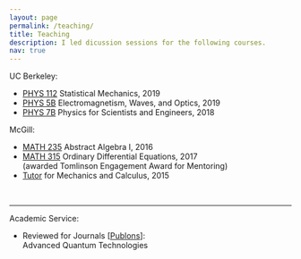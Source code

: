 ```yaml
---
layout: page
permalink: /teaching/
title: Teaching
description: I led dicussion sessions for the following courses.
nav: true
---
```


<!-- For now, this page is assumed to be a static description of your courses. You can convert it to a collection similar to `_projects/` so that you can have a dedicated page for each course.

Organize your courses by years, topics, or universities, however you like! -->

UC Berkeley: <br>
- <a href="https://axs.berkeley.edu/cocclasses/coursedes/phys112.html">PHYS 112</a> Statistical Mechanics, 2019<br>
- <a href="https://sps.berkeley.edu/wiki/index.php?title=Physics_5B">PHYS 5B</a> Electromagnetism, Waves, and Optics, 2019<br>
- <a href="https://axs.berkeley.edu/cocclasses/coursedes/phys7b.html">PHYS 7B</a> Physics for Scientists and Engineers, 2018<br>

McGill: <br>
- <a href="https://www.mcgill.ca/study/2016-2017/courses/math-235">MATH 235</a> Abstract Algebra I, 2016<br> 
- <a href="https://www.mcgill.ca/study/2016-2017/courses/math-315">MATH 315</a> Ordinary Differential Equations, 2017<br>
(awarded Tomlinson Engagement Award for Mentoring)<br>
- <a href="https://susmcgill.ca/peer-tutoring">Tutor</a> for Mechanics and Calculus, 2015<br>
<br>

---

Academic Service: <br>
- Reviewed for Journals [<a href="https://www.webofscience.com/wos/author/record/32106605">Publons</a>]: <br>
Advanced Quantum Technologies<br>

